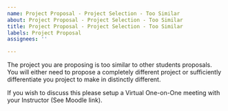 ```yaml
---
name: Project Proposal - Project Selection - Too Similar
about: Project Proposal - Project Selection - Too Similar
title: Project Proposal - Project Selection - Too Similar
labels: Project Proposal
assignees: ''

---
```


The project you are proposing is too similar to other students proposals. You will either need to propose a completely different project or sufficiently differentiate you project to make in distinctly different.

If you wish to discuss this please setup a Virtual One-on-One meeting with your Instructor (See Moodle link).
